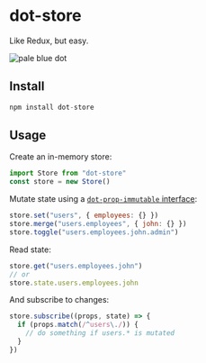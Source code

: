 # dot-store

Like Redux, but easy.

![pale blue dot](https://qph.fs.quoracdn.net/main-qimg-347d2c178e6bf511ee5b91e8276c79fa)

## Install

```js
npm install dot-store
```

## Usage

Create an in-memory store:

```js
import Store from "dot-store"
const store = new Store()
```

Mutate state using a [`dot-prop-immutable` interface](https://github.com/debitoor/dot-prop-immutable#readme):

```js
store.set("users", { employees: {} })
store.merge("users.employees", { john: {} })
store.toggle("users.employees.john.admin")
```

Read state:

```js
store.get("users.employees.john")
// or
store.state.users.employees.john
```

And subscribe to changes:

```js
store.subscribe((props, state) => {
  if (props.match(/^users\./)) {
    // do something if users.* is mutated
  }
})
```
